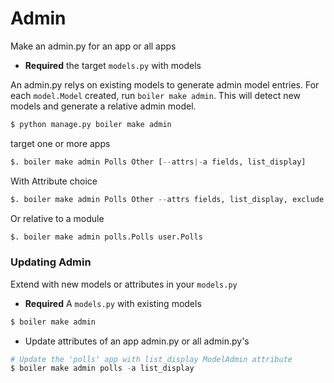# Admin

Make an admin.py for an app or all apps

+ **Required** the target `models.py` with models

An admin.py relys on existing models to generate admin model entries. For each `model.Model` created, run `boiler make admin`. This will detect new models and generate a relative admin model.

```py
$ python manage.py boiler make admin
```

target one or more apps

 ```py
$. boiler make admin Polls Other [--attrs|-a fields, list_display]
```

With Attribute choice

 ```py
$. boiler make admin Polls Other --attrs fields, list_display, exclude
```

Or relative to a module

```py
$. boiler make admin polls.Polls user.Polls
```

### Updating Admin

Extend with new models or attributes in your `models.py`

+ **Required** A `models.py` with existing models

```py
$ boiler make admin
```

+ Update attributes of an app admin.py or all admin.py's

 ```py
# Update the 'polls' app with list_display ModelAdmin attribute
$ boiler make admin polls -a list_display
```
